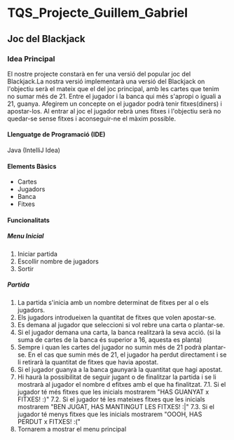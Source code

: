 # TQS_Projecte_Guillem_Gabriel
## Joc del Blackjack

### Idea Principal
El nostre projecte constarà en fer una versió del popular joc del Blackjack.La nostra versió implementarà una versió del Blackjack on l'objectiu serà el mateix que el del joc principal, amb les cartes que tenim no sumar més de 21. Entre el jugador i la banca qui més s'apropi o iguali a 21, guanya. Afegirem un concepte on el jugador podrà tenir fitxes(diners) i apostar-los. Al entrar al joc el jugador rebrà unes fitxes i l'objectiu serà no quedar-se sense fitxes i aconseguir-ne el màxim possible.

#### Llenguatge de Programació (IDE)
Java (IntelliJ Idea)

#### Elements Bàsics
- Cartes
- Jugadors
- Banca
- Fitxes

#### Funcionalitats
##### Menu Inicial
1. Iniciar partida
2. Escollir nombre de jugadors
3. Sortir

##### Partida
1. La partida s'inicia amb un nombre determinat de fitxes per al o els jugadors. 
2. Els jugadors introdueixen la quantitat de fitxes que volen apostar-se. 
3. Es demana al jugador que seleccioni si vol rebre una carta o plantar-se.
4. Si el jugador demana una carta, la banca realitzarà la seva acció. (si la suma de cartes de la banca és superior a 16, aquesta es planta)
5. Sempre i quan les cartes del jugador no sumin més de 21 podrà plantar-se. En el cas que sumin més de 21, el jugador ha perdut directament i se li retirarà la quantitat de fitxes que havia apostat.
6. Si el jugador guanya a la banca gaunyarà la quantitat que hagi apostat.
7. Hi haurà la possibilitat de seguir jugant o de finalitzar la partida i se li mostrarà al jugador el nombre d efitxes amb el que ha finalitzat.
                7.1. Si el jugador té més fitxes que les inicials mostrarem "HAS GUANYAT x FITXES! :)"
                7.2. Si el jugador té les mateixes fitxes que les inicials mostrarem "BEN JUGAT, HAS MANTINGUT LES FITXES! :|"
                7.3. Si el jugador té menys fitxes que les inicials mostrarem "OOOH, HAS PERDUT x FITXES! :("
8. Tornarem a mostrar el menu principal
 


